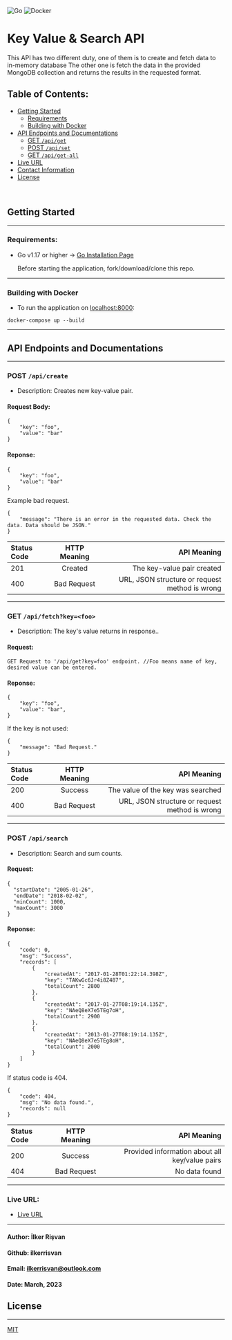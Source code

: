 ![Go](https://img.shields.io/badge/Go-1.17-f21170?style=flat-square&logo=docker&logoColor=white)
![Docker](https://img.shields.io/badge/Docker-3.3.2-f21170?style=flat-square&logo=docker&logoColor=white)

# Key Value & Search API

This API has two different duty, one of them is to create and fetch data to in-memory database The other one is fetch the data in the provided MongoDB collection and returns the results in the requested format.

## Table of Contents:

- [Getting Started](#getting-started)
    - [Requirements](#requirements)
  - [Building with Docker](#with-docker)
- [API Endpoints and Documentations](#api-endpoints-and-documentations)
  - [GET `/api/get`](#get-allkeyvaluepairs)
  - [POST `/api/set`](#post-keyvaluepair)
  - [GET `/api/get-all`](#get-keyvaluepairs)
- [Live URL](#live-url)
- [Contact Information](#contact-information)
- [License](#license)

<br/>

## Getting Started

<hr/>

### Requirements:

- Go v1.17 or higher -> [Go Installation Page](https://go.dev/dl/)

  Before starting the application, fork/download/clone this repo.

<hr/>

### Building with Docker

- To run the application on [localhost:8000](http://localhost:8000):

```
docker-compose up --build
```

<hr/>


## API Endpoints and Documentations

<hr/>

### POST `/api/create`

- Description: Creates new key-value pair.

#### Request Body:

``` 
{
    "key": "foo",
    "value": "bar"
}
```

#### Reponse:

```
{
    "key": "foo",
    "value": "bar"
}
```
Example bad request.
```
{
    "message": "There is an error in the requested data. Check the data. Data should be JSON."
}
```
| Status Code  | HTTP Meaning | API Meaning |
| :------------ |:---------------:| -----:|
| 201    | Created| The key-value pair created |
| 400     | Bad Request       |    URL, JSON structure or request method is wrong |
<hr/>

### GET `/api/fetch?key=<foo>`

- Description: The key's value returns in response..


#### Request:

```
GET Request to '/api/get?key=foo' endpoint. //Foo means name of key, desired value can be entered.
```


#### Reponse:

```
{
    "key": "foo",
    "value": "bar",
}
```

If the key is not used:

```
{
    "message": "Bad Request."
}
```

| Status Code  | HTTP Meaning | API Meaning |
| :------------ |:---------------:| -----:|
| 200    | Success| The value of the key was searched |
| 400     | Bad Request       |   URL, JSON structure or request method is wrong |
<hr/>


### POST `/api/search`

- Description: Search and sum counts.
#### Request:

```
{
  "startDate": "2005-01-26",
  "endDate": "2018-02-02",
  "minCount": 1000,
  "maxCount": 3000
}
```

#### Reponse:

```
{
    "code": 0,
    "msg": "Success",
    "records": [
        {
            "createdAt": "2017-01-28T01:22:14.398Z",
            "key": "TAKwGc6Jr4i8Z487",
            "totalCount": 2800
        },
        {
            "createdAt": "2017-01-27T08:19:14.135Z",
            "key": "NAeQ8eX7e5TEg7oH",
            "totalCount": 2900
        },
        {
            "createdAt": "2013-01-27T08:19:14.135Z",
            "key": "NAeQ8eX7e5TEg8oH",
            "totalCount": 2000
        }
    ]
}
```
If status code is 404.
```
{
    "code": 404,
    "msg": "No data found.",
    "records": null
}
```
| Status Code  | HTTP Meaning | API Meaning |
| :------------ |:---------------:| -----:|
| 200    | Success|Provided information about all key/value pairs |
| 404     | Bad Request       |  No data found |
<hr/>

### Live URL:

- [Live URL](https://kv-search-api.herokuapp.com/)

<hr/>

#### Author: İlker Rişvan

#### Github: ilkerrisvan

#### Email: ilkerrisvan@outlook.com

#### Date: March, 2023

## License

<hr/>

[MIT](https://choosealicense.com/licenses/mit/)
